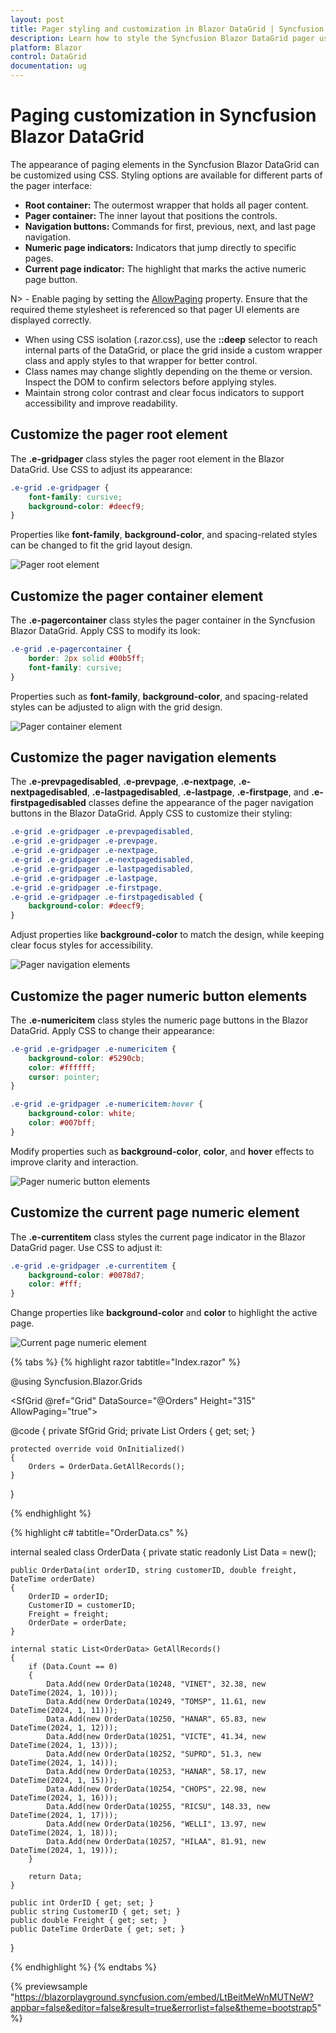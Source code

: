```yaml
---
layout: post
title: Pager styling and customization in Blazor DataGrid | Syncfusion
description: Learn how to style the Syncfusion Blazor DataGrid pager using CSS—customize container, buttons, numeric items, and page indicator.
platform: Blazor
control: DataGrid
documentation: ug
---
```


# Paging customization in Syncfusion Blazor DataGrid

The appearance of paging elements in the Syncfusion Blazor DataGrid can be customized using CSS. Styling options are available for different parts of the pager interface:

- **Root container:** The outermost wrapper that holds all pager content.
- **Pager container:** The inner layout that positions the controls.
- **Navigation buttons:** Commands for first, previous, next, and last page navigation.
- **Numeric page indicators:** Indicators that jump directly to specific pages.
- **Current page indicator:** The highlight that marks the active numeric page button.

N> - Enable paging by setting the [AllowPaging](https://help.syncfusion.com/cr/blazor/Syncfusion.Blazor.Grids.SfGrid-1.html#Syncfusion_Blazor_Grids_SfGrid_1_AllowPaging) property. Ensure that the required theme stylesheet is referenced so that pager UI elements are displayed correctly.
- When using CSS isolation (.razor.css), use the **::deep** selector to reach internal parts of the DataGrid, or place the grid inside a custom wrapper class and apply styles to that wrapper for better control.
- Class names may change slightly depending on the theme or version. Inspect the DOM to confirm selectors before applying styles.
- Maintain strong color contrast and clear focus indicators to support accessibility and improve readability.

## Customize the pager root element

The **.e-gridpager** class styles the pager root element in the Blazor DataGrid. Use CSS to adjust its appearance:

```css
.e-grid .e-gridpager {
    font-family: cursive;
    background-color: #deecf9;
}
```

Properties like **font-family**, **background-color**, and spacing-related styles can be changed to fit the grid layout design.

![Pager root element](../images/style-and-appearance/grid-pager-root-element.png)

## Customize the pager container element

The **.e-pagercontainer** class styles the pager container in the Syncfusion Blazor DataGrid. Apply CSS to modify its look:

```css
.e-grid .e-pagercontainer {
    border: 2px solid #00b5ff;
    font-family: cursive;
}
```

Properties such as **font-family**, **background-color**, and spacing-related styles can be adjusted to align with the grid design.

![Pager container element](../images/style-and-appearance/grid-pager-container-element.png)

## Customize the pager navigation elements

The **.e-prevpagedisabled**, **.e-prevpage**, **.e-nextpage**, **.e-nextpagedisabled**, **.e-lastpagedisabled**, **.e-lastpage**, **.e-firstpage**, and **.e-firstpagedisabled** classes define the appearance of the pager navigation buttons in the Blazor DataGrid. Apply CSS to customize their styling:

```css
.e-grid .e-gridpager .e-prevpagedisabled,
.e-grid .e-gridpager .e-prevpage,
.e-grid .e-gridpager .e-nextpage,
.e-grid .e-gridpager .e-nextpagedisabled,
.e-grid .e-gridpager .e-lastpagedisabled,
.e-grid .e-gridpager .e-lastpage,
.e-grid .e-gridpager .e-firstpage,
.e-grid .e-gridpager .e-firstpagedisabled {
    background-color: #deecf9;
}
```

Adjust properties like **background-color** to match the design, while keeping clear focus styles for accessibility.

![Pager navigation elements](../images/style-and-appearance/grid-pager-navigation-element.png)

## Customize the pager numeric button elements

The **.e-numericitem** class styles the numeric page buttons in the Blazor DataGrid. Apply CSS to change their appearance:

```css
.e-grid .e-gridpager .e-numericitem {
    background-color: #5290cb;
    color: #ffffff;
    cursor: pointer;
}

.e-grid .e-gridpager .e-numericitem:hover {
    background-color: white;
    color: #007bff;
}
```

Modify properties such as **background-color**, **color**, and **hover** effects to improve clarity and interaction.

![Pager numeric button elements](../images/style-and-appearance/pager-page-numeric-link-elements.png)

## Customize the current page numeric element

The **.e-currentitem** class styles the current page indicator in the Blazor DataGrid pager. Use CSS to adjust it:

```css
.e-grid .e-gridpager .e-currentitem {
    background-color: #0078d7;
    color: #fff;
}
```

Change properties like **background-color** and **color** to highlight the active page.

![Current page numeric element](../images/style-and-appearance/grid-pager-current-page-numeric-element.png)


{% tabs %}
{% highlight razor tabtitle="Index.razor" %}

@using Syncfusion.Blazor.Grids

<SfGrid @ref="Grid" DataSource="@Orders" Height="315" AllowPaging="true">
    <GridPageSettings PageSize="8"></GridPageSettings>
    <GridColumns>
        <GridColumn Field=@nameof(OrderData.OrderID) HeaderText="Order ID" TextAlign="Syncfusion.Blazor.Grids.TextAlign.Right" Width="140"></GridColumn>
        <GridColumn Field=@nameof(OrderData.CustomerID) HeaderText="Customer ID" Width="120"></GridColumn>
        <GridColumn Field=@nameof(OrderData.Freight) HeaderText="Freight" TextAlign="Syncfusion.Blazor.Grids.TextAlign.Right" Width="120"></GridColumn>
        <GridColumn Field=@nameof(OrderData.OrderDate) HeaderText="Order Date" Format="d" Width="100" TextAlign="Syncfusion.Blazor.Grids.TextAlign.Right"></GridColumn>
    </GridColumns>
</SfGrid>

<style>
    .e-grid .e-gridpager .e-currentitem {
        background-color: #0078d7;
        color: #fff;
    }
    .e-grid .e-gridpager .e-numericitem {
        background-color: #5290cb;
        color: #ffffff;
        cursor: pointer;
    }
    .e-grid .e-gridpager .e-numericitem:hover {
        background-color: white;
        color: #007bff;
    }
    .e-grid .e-gridpager .e-prevpagedisabled,
    .e-grid .e-gridpager .e-prevpage,
    .e-grid .e-gridpager .e-nextpage,
    .e-grid .e-gridpager .e-nextpagedisabled,
    .e-grid .e-gridpager .e-lastpagedisabled,
    .e-grid .e-gridpager .e-lastpage,
    .e-grid .e-gridpager .e-firstpage,
    .e-grid .e-gridpager .e-firstpagedisabled {
        background-color: #deecf9;
    }
    .e-grid .e-pagercontainer {
        border: 2px solid #00b5ff;
        font-family: cursive;
    }
    .e-grid .e-gridpager {
        font-family: cursive;
        background-color: #deecf9;
    }
</style>

@code {
    private SfGrid<OrderData> Grid;
    private List<OrderData> Orders { get; set; }

    protected override void OnInitialized()
    {
        Orders = OrderData.GetAllRecords();
    }
}

{% endhighlight %}

{% highlight c# tabtitle="OrderData.cs" %}

internal sealed class OrderData
{
    private static readonly List<OrderData> Data = new();

    public OrderData(int orderID, string customerID, double freight, DateTime orderDate)
    {
        OrderID = orderID;
        CustomerID = customerID;
        Freight = freight;
        OrderDate = orderDate;
    }

    internal static List<OrderData> GetAllRecords()
    {
        if (Data.Count == 0)
        {
            Data.Add(new OrderData(10248, "VINET", 32.38, new DateTime(2024, 1, 10)));
            Data.Add(new OrderData(10249, "TOMSP", 11.61, new DateTime(2024, 1, 11)));
            Data.Add(new OrderData(10250, "HANAR", 65.83, new DateTime(2024, 1, 12)));
            Data.Add(new OrderData(10251, "VICTE", 41.34, new DateTime(2024, 1, 13)));
            Data.Add(new OrderData(10252, "SUPRD", 51.3, new DateTime(2024, 1, 14)));
            Data.Add(new OrderData(10253, "HANAR", 58.17, new DateTime(2024, 1, 15)));
            Data.Add(new OrderData(10254, "CHOPS", 22.98, new DateTime(2024, 1, 16)));
            Data.Add(new OrderData(10255, "RICSU", 148.33, new DateTime(2024, 1, 17)));
            Data.Add(new OrderData(10256, "WELLI", 13.97, new DateTime(2024, 1, 18)));
            Data.Add(new OrderData(10257, "HILAA", 81.91, new DateTime(2024, 1, 19)));
        }

        return Data;
    }

    public int OrderID { get; set; }
    public string CustomerID { get; set; }
    public double Freight { get; set; }
    public DateTime OrderDate { get; set; }
}

{% endhighlight %}
{% endtabs %}

{% previewsample "https://blazorplayground.syncfusion.com/embed/LtBeitMeWnMUTNeW?appbar=false&editor=false&result=true&errorlist=false&theme=bootstrap5" %}